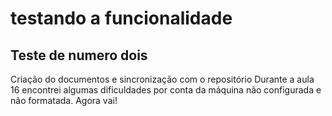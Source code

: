 # testando a funcionalidade

## Teste de numero dois

Criação do documentos e sincronização com o repositório
Durante a aula 16 encontrei algumas dificuldades por conta da máquina não configurada e não formatada. 
Agora vai!